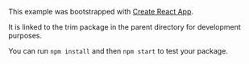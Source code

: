 This example was bootstrapped with [Create React App](https://github.com/facebook/create-react-app).

It is linked to the trim package in the parent directory for development purposes.

You can run `npm install` and then `npm start` to test your package.
